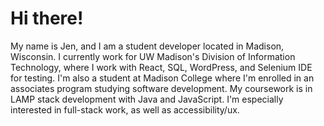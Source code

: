 # Hi there!

My name is Jen, and I am a student developer located in Madison, Wisconsin. I currently work for UW Madison's Division of Information Technology, where I work with React, SQL, WordPress, and Selenium IDE for testing. I'm also a student at Madison College where I'm enrolled in an associates program studying software development. My coursework is in LAMP stack development with Java and JavaScript. I'm especially interested in full-stack work, as well as accessibility/ux. 

